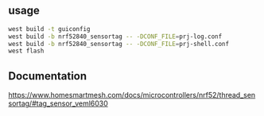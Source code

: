 ## usage
```bash
west build -t guiconfig
west build -b nrf52840_sensortag -- -DCONF_FILE=prj-log.conf
west build -b nrf52840_sensortag -- -DCONF_FILE=prj-shell.conf
west flash
```
## Documentation
https://www.homesmartmesh.com/docs/microcontrollers/nrf52/thread_sensortag/#tag_sensor_veml6030
